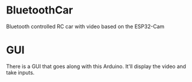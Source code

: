 # BluetoothCar
Bluetooth controlled RC car with video based on the ESP32-Cam

# GUI
There is a GUI that goes along with this Arduino. It'll display the video and take inputs.

